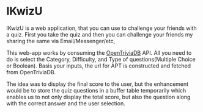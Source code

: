 # IKwizU
IKwizU is a web application, that you can use to challenge your friends with a quiz.
First you take the quiz and then you can challenge your friends my sharing the same via Email/Messenger/etc, 

This web-app works by consuming the <a href="https://opentdb.com/">OpenTriviaDB</a> API.
All you need to do is select the Category, Difficulty, and Type of questions(Multiple Choice or Boolean). 
Basis your inputs, the url for APT is constructed and fetched from OpenTriviaDB.

The idea was to display the final score to the user, but the enhancement would be to store the quiz questions in a buffer table temporarily which enables us to not only display the total score, but also the question along with the correct answer and the user selection.

